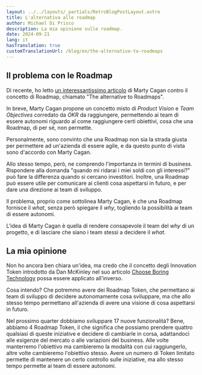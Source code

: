 ```yaml
---
layout: ../../layouts/_partials/RetroBlogPostLayout.astro
title: L'alternativa alle roadmap
author: Michael Di Prisco
description: La mia opinione sulle roadmap.
date: 2024-09-21
lang: it
hasTranslation: true
customTranslationUrl: /blog/en/the-alternative-to-roadmaps
---
```


## Il problema con le Roadmap

Di recente, ho letto [un interessantissimo articolo](https://www.svpg.com/the-alternative-to-roadmaps/) di Marty Cagan contro il concetto di Roadmap, chiamato "The alternative to Roadmaps".

In breve, Marty Cagan propone un concetto misto di *Product Vision* e *Team Objectives* corredato da *OKR* da raggiungere, permettendo ai team di essere autonomi riguardo al come raggiungere certi obiettivi, cosa che una Roadmap, di per sé, non permette.

Personalmente, sono convinto che una Roadmap non sia la strada giusta per permettere ad un'azienda di essere agile, e da questo punto di vista sono d'accordo con Marty Cagan.

Allo stesso tempo, però, ne comprendo l'importanza in termini di business. Rispondere alla domanda "quando mi ridarai i miei soldi con gli interessi?" può fare la differenza quando si cercano investitori. Inoltre, una Roadmap può essere utile per comunicare ai clienti cosa aspettarsi in futuro, e per dare una direzione ai team di sviluppo.

Il problema, proprio come sottolinea Marty Cagan, è che una Roadmap fornisce il _what_, senza però spiegare il _why_, togliendo la possibilità ai team di essere autonomi.

L'idea di Marty Cagan è quella di rendere consapevole il team del _why_ di un progetto, e di lasciare che siano i team stessi a decidere il _what_.

## La mia opinione

Non ho ancora ben chiara un'idea, ma credo che il concetto degli Innovation Token introdotto da Dan McKinley nel suo articolo [Choose Boring Technology](https://mcfunley.com/choose-boring-technology) possa essere applicato all'inverso.

Cosa intendo? Che potremmo avere dei Roadmap Token, che permettano ai team di sviluppo di decidere autonomamente cosa sviluppare, ma che allo stesso tempo permettano all'azienda di avere una visione di cosa aspettarsi in futuro.

Nel prossimo quarter dobbiamo sviluppare 17 nuove funzionalità? Bene, abbiamo 4 Roadmap Token, il che significa che possiamo prendere quattro qualsiasi di queste iniziative e decidere di cambiarle in corsa, adattandoci alle esigenze del mercato o alle variazioni del business. Alle volte manterremo l'obiettivo ma cambieremo la modalità con cui raggiungerlo, altre volte cambieremo l'obiettivo stesso. Avere un numero di Token limitato permette di mantenere un certo controllo sulle iniziative, ma allo stesso tempo permette ai team di essere autonomi.